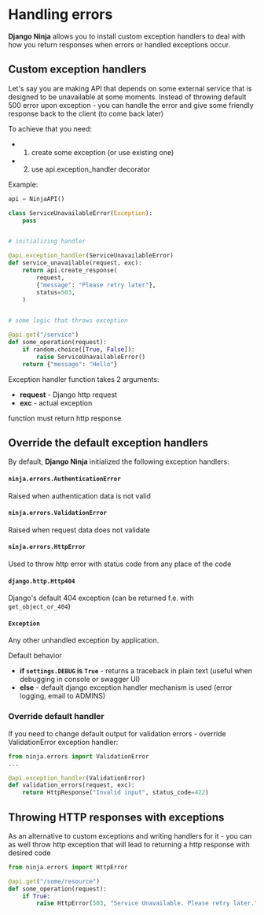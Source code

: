 # Handling errors

**Django Ninja** allows you to install custom exception handlers to deal with how you return responses when errors or handled exceptions occur.

## Custom exception handlers

Let's say you are making API that depends on some external service that is designed to be unavailable at some moments. Instead of throwing default 500 error upon exception - you can handle the error and give some friendly response back to the client (to come back later)

To achieve that you need:

 - 1) create some exception (or use existing one)
 - 2) use api.exception_handler decorator


Example:


```Python hl_lines="9 10"
api = NinjaAPI()

class ServiceUnavailableError(Exception):
    pass


# initializing handler

@api.exception_handler(ServiceUnavailableError)
def service_unavailable(request, exc):
    return api.create_response(
        request,
        {"message": "Please retry later"},
        status=503,
    )


# some logic that throws exception

@api.get("/service")
def some_operation(request):
    if random.choice([True, False]):
        raise ServiceUnavailableError()
    return {"message": "Hello"}

```

Exception handler function takes 2 arguments:

 - **request** - Django http request
 - **exc** - actual exception

function must return http response

## Override the default exception handlers

By default, **Django Ninja** initialized the following exception handlers:


#### `ninja.errors.AuthenticationError`

Raised when authentication data is not valid

#### `ninja.errors.ValidationError`

Raised when request data does not validate

#### `ninja.errors.HttpError`

Used to throw http error with status code from any place of the code

#### `django.http.Http404`
 
 Django's default 404 exception (can be returned f.e. with `get_object_or_404`)

#### `Exception`
 
Any other unhandled exception by application.

Default behavior 
 
  - **if `settings.DEBUG` is `True`** - returns a traceback in plain text (useful when debugging in console or swagger UI)
  - **else** - default django exception handler mechanism is used (error logging, email to ADMINS)


### Override default handler

If you need to change default output for validation errors - override ValidationError exception handler:


```Python hl_lines="1 4"
from ninja.errors import ValidationError
...

@api.exception_handler(ValidationError)
def validation_errors(request, exc):
    return HttpResponse("Invalid input", status_code=422)
```


## Throwing HTTP responses with exceptions

As an alternative to custom exceptions and writing handlers for it - you can as well throw http exception that will lead to returning a http response with desired code


```Python
from ninja.errors import HttpError

@api.get("/some/resource")
def some_operation(request):
    if True:
        raise HttpError(503, "Service Unavailable. Please retry later.")

```
